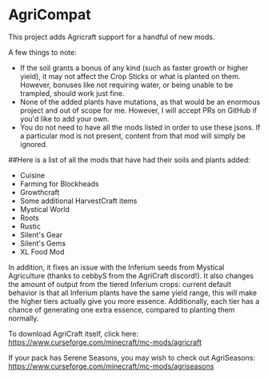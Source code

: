 # AgriCompat

This project adds Agricraft support for a handful of new mods.

A few things to note:
- If the soil grants a bonus of any kind (such as faster growth or higher yield), it may not affect the Crop Sticks or what is planted on them. However, bonuses like not requiring water, or being unable to be trampled, should work just fine.
- None of the added plants have mutations, as that would be an enormous project and out of scope for me. However, I will accept PRs on GitHub if you'd like to add your own.
- You do not need to have all the mods listed in order to use these jsons. If a particular mod is not present, content from that mod will simply be ignored.

##Here is a list of all the mods that have had their soils and plants added:
- Cuisine
- Farming for Blockheads
- Growthcraft
- Some additional HarvestCraft items
- Mystical World
- Roots
- Rustic
- Silent's Gear
- Silent's Gems
- XL Food Mod

In addition, it fixes an issue with the Inferium seeds from Mystical Agriculture (thanks to cebbyS from the AgriCraft discord!). It also changes the amount of output from the tiered Inferium crops: current default behavior is that all Inferium plants have the same yield range, this will make the higher tiers actually give you more essence. Additionally, each tier has a chance of generating one extra essence, compared to planting them normally.

To download AgriCraft itself, click here: https://www.curseforge.com/minecraft/mc-mods/agricraft

If your pack has Serene Seasons, you may wish to check out AgriSeasons: https://www.curseforge.com/minecraft/mc-mods/agriseasons